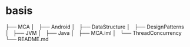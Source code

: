 # basis

├── MCA
│   ├── Android
│   ├── DataStructure
│   ├── DesignPatterns
│   ├── JVM
│   ├── Java
│   ├── MCA.iml
│   └── ThreadConcurrency
└── README.md
